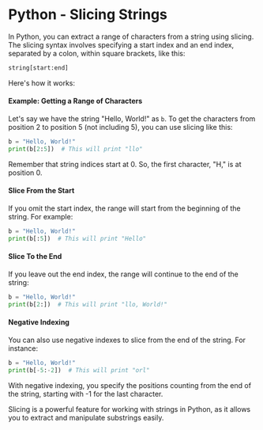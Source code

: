 # Python - Slicing Strings

In Python, you can extract a range of characters from a string using slicing. The slicing syntax involves specifying a start index and an end index, separated by a colon, within square brackets, like this:

```python
string[start:end]
```

Here's how it works:

#### Example: Getting a Range of Characters

Let's say we have the string "Hello, World!" as `b`. To get the characters from position 2 to position 5 (not including 5), you can use slicing like this:

```python
b = "Hello, World!"
print(b[2:5])  # This will print "llo"
```

Remember that string indices start at 0. So, the first character, "H," is at position 0.

#### Slice From the Start

If you omit the start index, the range will start from the beginning of the string. For example:

```python
b = "Hello, World!"
print(b[:5])  # This will print "Hello"
```

#### Slice To the End

If you leave out the end index, the range will continue to the end of the string:

```python
b = "Hello, World!"
print(b[2:])  # This will print "llo, World!"
```

#### Negative Indexing

You can also use negative indexes to slice from the end of the string. For instance:

```python
b = "Hello, World!"
print(b[-5:-2])  # This will print "orl"
```

With negative indexing, you specify the positions counting from the end of the string, starting with -1 for the last character.

Slicing is a powerful feature for working with strings in Python, as it allows you to extract and manipulate substrings easily.
